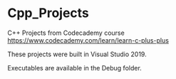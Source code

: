 # Cpp_Projects
C++ Projects from Codecademy course https://www.codecademy.com/learn/learn-c-plus-plus


These projects were built in Visual Studio 2019. 


Executables are available in the Debug folder. 
